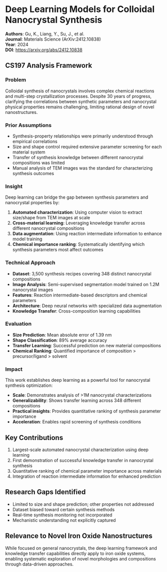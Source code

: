 # Deep Learning Models for Colloidal Nanocrystal Synthesis

**Authors**: Gu, K., Liang, Y., Su, J., et al.  
**Journal**: Materials Science (ArXiv:2412.10838)  
**Year**: 2024  
**DOI**: https://arxiv.org/abs/2412.10838

## CS197 Analysis Framework

### Problem
Colloidal synthesis of nanocrystals involves complex chemical reactions and multi-step crystallization processes. Despite 30 years of progress, clarifying the correlations between synthetic parameters and nanocrystal physical properties remains challenging, limiting rational design of novel nanostructures.

### Prior Assumptions
- Synthesis-property relationships were primarily understood through empirical correlations
- Size and shape control required extensive parameter screening for each material system
- Transfer of synthesis knowledge between different nanocrystal compositions was limited
- Manual analysis of TEM images was the standard for characterizing synthesis outcomes

### Insight
Deep learning can bridge the gap between synthesis parameters and nanocrystal properties by:
1. **Automated characterization**: Using computer vision to extract size/shape from TEM images at scale
2. **Cross-material learning**: Leveraging knowledge transfer across different nanocrystal compositions
3. **Data augmentation**: Using reaction intermediate information to enhance model training
4. **Chemical importance ranking**: Systematically identifying which synthesis parameters most affect outcomes

### Technical Approach
- **Dataset**: 3,500 synthesis recipes covering 348 distinct nanocrystal compositions
- **Image Analysis**: Semi-supervised segmentation model trained on 1.2M nanocrystal images
- **Features**: Reaction intermediate-based descriptors and chemical parameters
- **Architecture**: Deep neural networks with specialized data augmentation
- **Knowledge Transfer**: Cross-composition learning capabilities

### Evaluation
- **Size Prediction**: Mean absolute error of 1.39 nm
- **Shape Classification**: 89% average accuracy
- **Transfer Learning**: Successful prediction on new material compositions
- **Chemical Ranking**: Quantified importance of composition > precursor/ligand > solvent

### Impact
This work establishes deep learning as a powerful tool for nanocrystal synthesis optimization:
- **Scale**: Demonstrates analysis of >1M nanocrystal characterizations
- **Generalizability**: Shows transfer learning across 348 different compositions
- **Practical insights**: Provides quantitative ranking of synthesis parameter importance
- **Acceleration**: Enables rapid screening of synthesis conditions

## Key Contributions
1. Largest-scale automated nanocrystal characterization using deep learning
2. First demonstration of successful knowledge transfer in nanocrystal synthesis
3. Quantitative ranking of chemical parameter importance across materials
4. Integration of reaction intermediate information for enhanced prediction

## Research Gaps Identified
- Limited to size and shape prediction; other properties not addressed
- Dataset biased toward certain synthesis methods
- Real-time synthesis monitoring not incorporated
- Mechanistic understanding not explicitly captured

## Relevance to Novel Iron Oxide Nanostructures
While focused on general nanocrystals, the deep learning framework and knowledge transfer capabilities directly apply to iron oxide systems, enabling systematic exploration of novel morphologies and compositions through data-driven approaches.